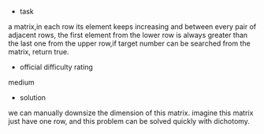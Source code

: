 - task

a matrix,in each row its element keeps increasing and between every pair of adjacent rows, the first element from the lower row is always greater than the last one from the upper row,if target number can be searched from the matrix, return true.

- official difficulty rating

medium

- solution

we can manually downsize the dimension of this matrix. imagine this matrix just have one row, and this problem can be solved quickly with dichotomy.